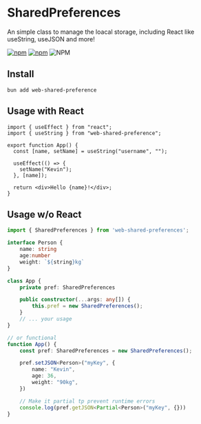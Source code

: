 # SharedPreferences

An simple class to manage the loacal storage, including React like useString, useJSON and more!

[![npm](https://img.shields.io/npm/v/web-shared-preferences.svg)](https://www.npmjs.com/package/web-shared-preferences)
[![npm](https://img.shields.io/npm/dt/web-shared-preferences.svg)](https://www.npmjs.com/package/web-shared-preferences.svg)
![NPM](https://img.shields.io/npm/l/web-shared-preferences)

## Install

```shell
bun add web-shared-preference
```

## Usage with React

```tsx
import { useEffect } from "react";
import { useString } from "web-shared-preference";

export function App() {
  const [name, setName] = useString("username", "");

  useEffect(() => {
    setName("Kevin");
  }, [name]);

  return <div>Hello {name}!</div>;
}
```

## Usage w/o React

```ts
import { SharedPreferences } from 'web-shared-preferences';

interface Person {
    name: string
    age:number
    weight: `${string}kg`
}

class App {
    private pref: SharedPreferences

    public constructor(...args: any[]) {
        this.pref = new SharedPreferences();
    }
    // ... your usage
}

// or functional
function App() {
    const pref: SharedPreferences = new SharedPreferences();

    pref.setJSON<Person>("myKey", {
        name: "Kevin",
        age: 36,
        weight: "90kg",
    })

    // Make it partial tp prevent runtime errors
    console.log(pref.getJSON<Partial<Person>("myKey", {}))
}

```

